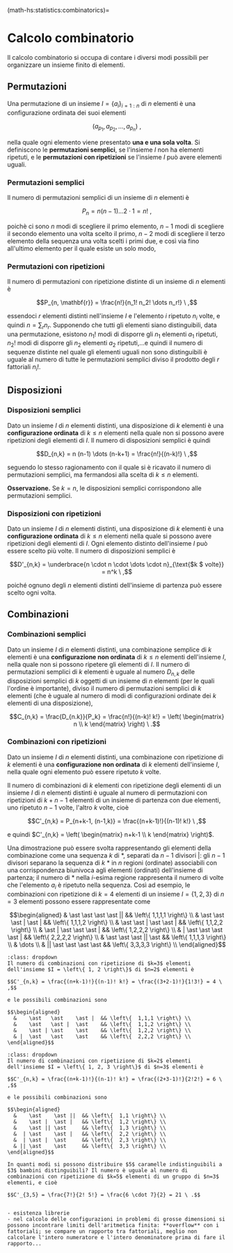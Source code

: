 (math-hs:statistics:combinatorics)=
# Calcolo combinatorio

Il calcolo combinatorio si occupa di contare i diversi modi possibili per organizzare un insieme finito di elementi.

## Permutazioni

Una permutazione di un insieme $I = \{ a_i \}_{i=1:n}$ di $n$ elementi è una configurazione ordinata dei suoi elementi 

$$\left( a_{p_1}, a_{p_2}, \dots, a_{p_n} \right) \ ,$$

nella quale ogni elemento viene presentato **una e una sola volta**. Si definiscono le **permutazioni semplici**, se l'insieme $I$ non ha elementi ripetuti, e le **permutazioni con ripetizioni** se l'insieme $I$ può avere elementi uguali.

### Permutazioni semplici
Il numero di permutazioni semplici di un insieme di $n$ elementi è

$$P_n = n (n-1) \dots 2 \cdot 1 = n! \ ,$$

poichè ci sono $n$ modi di scegliere il primo elemento, $n-1$ modi di scegliere il secondo elemento una volta scelto il primo, $n-2$ modi di scegliere il terzo elemento della sequenza una volta scelti i primi due, e così via fino all'ultimo elemento per il quale esiste un solo modo,

### Permutazioni con ripetizioni
Il numero di permutazioni con ripetizione distinte di un insieme di $n$ elementi è

$$P_{n, \mathbf{r}} = \frac{n!}{n_1! n_2! \dots n_r!} \ ,$$

essendoci $r$ elementi distinti nell'insieme $I$ e l'elemento $i$ ripetuto $n_i$ volte, e quindi $n = \sum_{r} n_r$. Supponendo che tutti gli elementi siano distinguibili, data una permutazione, esistono $n_1!$ modi di disporre gli $n_1$ elementi $a_1$ ripetuti, $n_2!$ modi di disporre gli $n_2$ elementi $a_2$ ripetuti,...e quindi il numero di sequenze distinte nel quale gli elementi uguali non sono distinguibili è uguale al numero di tutte le permutazioni semplici diviso il prodotto degli $r$ fattoriali $n_i!$.


## Disposizioni

### Disposizioni semplici
Dato un insieme $I$ di $n$ elementi distinti, una disposizione di $k$ elementi è una **configurazione ordinata** di $k \le n$ elementi nella quale non si possono avere ripetizioni degli elementi di $I$. Il numero di disposizioni semplici è quindi

$$D_{n,k} = n (n-1) \dots (n-k+1) = \frac{n!}{(n-k)!} \ ,$$

seguendo lo stesso ragionamento con il quale si è ricavato il numero di permutazioni semplici, ma fermandosi alla scelta di $k \le n$ elementi.

**Osservazione.** Se $k = n$, le disposizioni semplici corrispondono alle permutazioni semplici.

### Disposizioni con ripetizioni
Dato un insieme $I$ di $n$ elementi distinti, una disposizione di $k$ elementi è una **configurazione ordinata** di $k \le n$ elementi nella quale si possono avere ripetizioni degli elementi di $I$. Ogni elemento distinto dell'insieme $I$ può essere scelto più volte. Il numero di disposizioni semplici è

$$D'_{n,k} = \underbrace{n \cdot n \cdot \dots \cdot n}_{\text{$k $ volte}} = n^k \ ,$$

poiché ognuno degli $n$ elementi distinti dell'insieme di partenza può essere scelto ogni volta.

## Combinazioni

### Combinazioni semplici
Dato un insieme $I$ di $n$ elementi distinti, una combinazione semplice di $k$ elementi è una **configurazione non ordinata** di $k \le n$ elementi dell'insieme $I$, nella quale non si possono ripetere gli elementi di $I$. Il numero di permutazioni semplici di $k$ elementi è uguale al numero $D_{n,k}$ delle disposizioni semplici di $k$ oggetti di un insieme di $n$ elementi (per le quali l'ordine è importante), diviso il numero di permutazioni semplici di $k$ elementi (che è uguale al numero di modi di configurazioni ordinate dei $k$ elementi di una disposizione),

$$C_{n,k} = \frac{D_{n.k}}{P_k} = \frac{n!}{(n-k)! k!} = \left( \begin{matrix} n \\ k \end{matrix} \right) \ .$$


### Combinazioni con ripetizioni
Dato un insieme $I$ di $n$ elementi distinti, una combinazione con ripetizione di $k$ elementi è una **configurazione non ordinata** di $k$ elementi dell'insieme $I$, nella quale ogni elemento può essere ripetuto $k$ volte.

Il numero di combinazioni di $k$ elementi con ripetizione degli elementi di un insieme $I$ di $n$ elementi distinti è uguale al numero di permutazioni con ripetizioni di $k + n - 1$ elementi di un insieme di partenza con due elementi, uno ripetuto $n-1$ volte, l'altro $k$ volte, cioè

$$C'_{n,k} = P_{n+k-1, (n-1,k)} = \frac{(n+k-1)!}{(n-1)! k!} \ ,$$

e quindi $C'_{n,k} = \left( \begin{matrix} n+k-1 \\ k \end{matrix} \right)$.

Una dimostrazione può essere svolta rappresentando gli elementi della combinazione come una sequenza $k$ di $\ast$, separati da $n-1$ divisori $|$: gli $n-1$ divisori separano la sequenza di $k$ $\ast$ in $n$ regioni (ordinate) associabili con una corrispondenza biunivoca agli elementi (ordinati) dell'insieme di partenza; il numero di $\ast$ nella $i$-esima regione rappresenta il numero di volte che l'elemento $a_i$ è ripetuto nella sequenza. Così ad esempio, le combinazioni con ripetizione di $k=4$ elementi di un insieme $I = \{ 1,2,3 \}$ di $n=3$ elementi possono essere rappresentate come

$$\begin{aligned}
  &    \ast    \ast   \ast    \ast || && \left\{  1,1,1,1 \right\} \\
  &    \ast    \ast   \ast |  \ast |  && \left\{  1,1,1,2 \right\} \\
  &    \ast    \ast | \ast    \ast |  && \left\{  1,1,2,2 \right\} \\
  &    \ast |  \ast   \ast    \ast |  && \left\{  1,2,2,2 \right\} \\
  & |  \ast    \ast   \ast    \ast |  && \left\{  2,2,2,2 \right\} \\
  &    \ast    \ast   \ast || \ast    && \left\{  1,1,1,3 \right\} \\
  & \dots \\
  & || \ast    \ast   \ast    \ast    && \left\{  3,3,3,3 \right\} \\
\end{aligned}$$


```{prf:example} Combinazioni con ripetizione di $k=3$ elementi di un insieme di $n=2$ elementi
:class: dropdown
Il numero di combinazioni con ripetizione di $k=3$ elementi dell'insieme $I = \left\{ 1, 2 \right\}$ di $n=2$ elementi è

$$C'_{n,k} = \frac{(n+k-1)!}{(n-1)! k!} = \frac{(3+2-1)!}{1!3!} = 4 \ ,$$

e le possibili combinazioni sono

$$\begin{aligned}
  &    \ast   \ast    \ast |  && \left\{  1,1,1 \right\} \\
  &    \ast   \ast |  \ast    && \left\{  1,1,2 \right\} \\
  &    \ast | \ast    \ast    && \left\{  1,2,2 \right\} \\
  & |  \ast   \ast    \ast    && \left\{  2,2,2 \right\} \\
\end{aligned}$$
```

```{prf:example} Combinazione con ripetizioni di $k=2$ elementi di un insieme di $n=3$ elementi
:class: dropdown
Il numero di combinazioni con ripetizione di $k=2$ elementi dell'insieme $I = \left\{ 1, 2, 3 \right\}$ di $n=3$ elementi è

$$C'_{n,k} = \frac{(n+k-1)!}{(n-1)! k!} = \frac{(2+3-1)!}{2!2!} = 6 \ ,$$

e le possibili combinazioni sono

$$\begin{aligned}
  &    \ast    \ast ||  && \left\{  1,1 \right\} \\
  &    \ast |  \ast |   && \left\{  1,2 \right\} \\
  &    \ast || \ast     && \left\{  1,3 \right\} \\
  &  | \ast    \ast |   && \left\{  2,2 \right\} \\
  &  | \ast |  \ast     && \left\{  2,3 \right\} \\
  & || \ast    \ast     && \left\{  3,3 \right\} \\
\end{aligned}$$
```

```{prf:example} Caramelle uguali a bambini diversi
In quanti modi si possono distribuire $5$ caramelle indistinguibili a $3$ bambini distinguibili? Il numero è uguale al numero di combinazioni con ripetizione di $k=5$ elementi di un gruppo di $n=3$ elementi, e cioè

$$C'_{3,5} = \frac{7!}{2! 5!} = \frac{6 \cdot 7}{2} = 21 \ .$$

```

```{prf:example} Bose-Einstein
```

```{note}
- esistenza librerie
- nel calcolo delle configurazioni in problemi di grosse dimensioni si possono incontrare limiti dell'aritmetica finita: **overflow** con i fattoriali; se compare un rapporto tra fattoriali, meglio non calcolare l'intero numeratore e l'intero denominatore prima di fare il rapporto...
```
